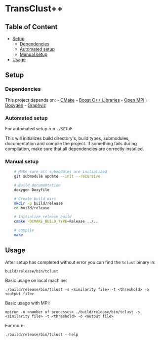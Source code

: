 # TransClust++ 

## Table of Content
* [Setup](#setup)
	* [Dependencies](#dependencies)
	* [Automated setup](#automated-setup)
	* [Manual setup](#manual-setup)
* [Usage](#usage)


## Setup
### Dependencies
This project depends on:
	- [CMake](https://cmake.org/) 
	- [Boost C++ Libraries](http://www.boost.org/)
	- [Open MPI](https://www.open-mpi.org/)
	- [Doxygen](http://www.stack.nl/~dimitri/doxygen/index.html)
	- [Graphviz](http://www.graphviz.org/)

### Automated setup
For automated setup run `./SETUP`. 

This will initializes build directory's, build types, submodules, documentation 
and compile the project. If something fails during compilation, make sure that 
all dependencies are correctly installed.

### Manual setup

```Bash
	# Make sure all submodules are initialized
	git submodule update --init --recursive

	# Build documentation
	doxygen Doxyfile

	# Create build dirs
	mkdir -p build/release
	cd build/release

	# Initialize release build
	cmake -DCMAKE_BUILD_TYPE=Release ../..

	# compile
	make
```
## Usage
After setup has completed without error you can find the `tclust` binary in:
	
	build/release/bin/tclust

Basic usage on local machine:

	./build/release/bin/tclust -s <similarity file> -t <threshold> -o <output file>

Basic usage with MPI:

	mpirun -n <number of processes> ./build/release/bin/tclust -s <similarity file> -t <threshold> -o <output file>

For more:

	./build/release/bin/tclust --help

